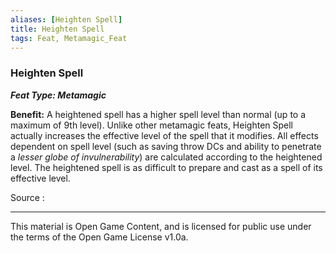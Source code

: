 ```yaml
---
aliases: [Heighten Spell]
title: Heighten Spell
tags: Feat, Metamagic_Feat
---
```

### Heighten Spell 
***Feat Type: Metamagic***

**Benefit:** A heightened spell has a higher spell level than normal (up
to a maximum of 9th level). Unlike other metamagic feats, Heighten Spell
actually increases the effective level of the spell that it modifies.
All effects dependent on spell level (such as saving throw DCs and
ability to penetrate a *lesser globe of invulnerability*) are calculated
according to the heightened level. The heightened spell is as difficult
to prepare and cast as a spell of its effective level.


Source :

---

This material is Open Game Content, and is licensed for public use under
the terms of the Open Game License v1.0a.
